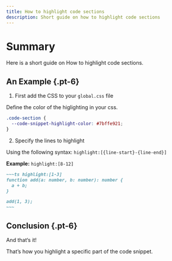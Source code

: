 ```yaml
---
title: How to highlight code sections 
description: Short guide on how to highlight code sections
---
```


# Summary 

Here is a short guide on How to highlight code sections. 

## An Example {.pt-6}

1. First add the CSS to your `global.css` file


Define the color of the higlighting in your css.

```css
.code-section {
  --code-snippet-highlight-color: #7bffe921;
}
```

2. Specify the lines to highlight

Using the following syntax: `highlight:[{line-start}-{line-end}]`

**Example:** `highlight:[8-12]`

```md
~~~ts highlight:[1-3]
function add(a: number, b: number): number {
  a + b;
}

add(1, 3);
~~~
```

## Conclusion {.pt-6}

And that‘s it!

That’s how you highlight a specific part of the code snippet.
